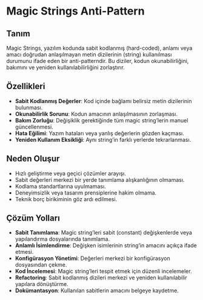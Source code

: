 # Magic Strings Anti-Pattern

## Tanım
Magic Strings, yazılım kodunda sabit kodlanmış (hard-coded), anlamı veya amacı doğrudan anlaşılmayan metin dizilerinin (string) kullanılması durumunu ifade eden bir anti-patterndir. Bu diziler, kodun okunabilirliğini, bakımını ve yeniden kullanılabilirliğini zorlaştırır.

## Özellikleri
- **Sabit Kodlanmış Değerler**: Kod içinde bağlamı belirsiz metin dizilerinin bulunması.
- **Okunabilirlik Sorunu**: Kodun amacının anlaşılmasının zorlaşması.
- **Bakım Zorluğu**: Değişiklik gerektiğinde tüm magic string’lerin manuel güncellenmesi.
- **Hata Eğilimi**: Yazım hataları veya yanlış değerlerin gözden kaçması.
- **Yeniden Kullanım Eksikliği**: Aynı string’in farklı yerlerde tekrarlanması.

## Neden Oluşur
- Hızlı geliştirme veya geçici çözümler arayışı.
- Sabit değerleri merkezi bir yerde tanımlama alışkanlığının olmaması.
- Kodlama standartlarına uyulmaması.
- Deneyimsizlik veya tasarım prensiplerine hakim olmama.
- Teknik borç birikiminin göz ardı edilmesi.

## Çözüm Yolları
- **Sabit Tanımlama**: Magic string’leri sabit (constant) değişkenlerde veya yapılandırma dosyalarında tanımlama.
- **Anlamlı İsimlendirme**: Değişken isimlerinin string’in amacını açıkça ifade etmesi.
- **Konfigürasyon Yönetimi**: Değerleri merkezi bir konfigürasyon dosyasından çekme.
- **Kod İncelemesi**: Magic string’leri tespit etmek için düzenli incelemeler.
- **Refactoring**: Sabit kodlanmış dizileri merkezi ve yeniden kullanılabilir yapılara dönüştürme.
- **Dokümantasyon**: Kullanılan sabitlerin amacını belgeye kaydetme.